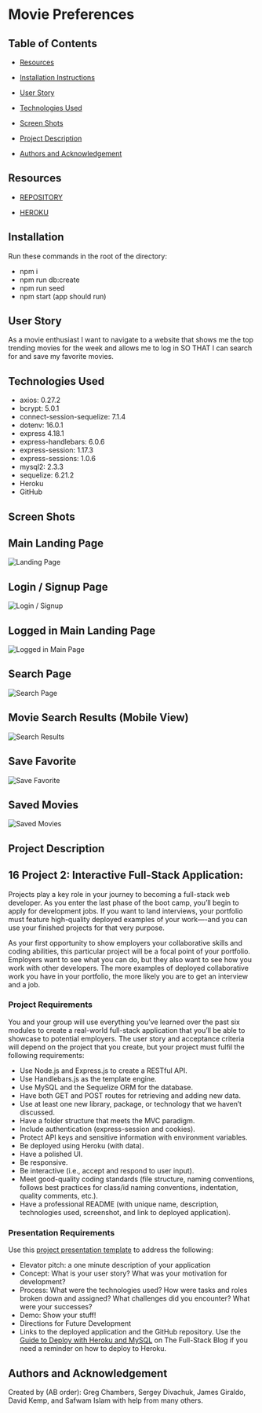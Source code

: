 # Movie Preferences

## Table of Contents
- [Resources](#resources)

- [Installation Instructions](#installation)

- [User Story](#user-story)

- [Technologies Used](#technologies-used)

- [Screen Shots](#screen-shots)

- [Project Description](#project-description)

- [Authors and Acknowledgement](#authors-and-acknowledgement)

## Resources
- [REPOSITORY](https://github.com/okdavekk/movie-preferences)

- [HEROKU](https://shielded-waters-71876.herokuapp.com/)

## Installation
Run these commands in the root of the directory:

- npm i
- npm run db:create
- npm run seed
- npm start (app should run)

## User Story
As a movie enthusiast I want to navigate to a website that shows me the top trending movies for the week and allows me to log in SO THAT I can search for and save my favorite movies.

## Technologies Used
* axios: 0.27.2
* bcrypt: 5.0.1
* connect-session-sequelize: 7.1.4
* dotenv: 16.0.1
* express 4.18.1
* express-handlebars: 6.0.6
* express-session: 1.17.3
* express-sessions: 1.0.6
* mysql2: 2.3.3
* sequelize: 6.21.2
* Heroku
* GitHub

## Screen Shots
## Main Landing Page
![Landing Page](./public/visuals/1movie-preferences-main-logged-out.png)

## Login / Signup Page
![Login / Signup](./public/visuals/2movie-preferences-sign-up-log-in.png)

## Logged in Main Landing Page
![Logged in Main Page](./public/visuals/3movie-preferences-logged-in-main.png)

## Search Page
![Search Page](./public/visuals/4movie-preferences-search-page.png)

## Movie Search Results (Mobile View)
![Search Results](./public/visuals/5movies-preferences-after-search-mobile.png)

## Save Favorite
![Save Favorite](./public/visuals/6movie-preferences-save-favorite.png)

## Saved Movies
![Saved Movies](./public/visuals/7movie-preferences-saved-favorites.png)


## Project Description
## 16 Project 2: Interactive Full-Stack Application:
Projects play a key role in your journey to becoming a full-stack web developer. As you enter the last phase of the boot camp, you’ll begin to apply for development jobs. If you want to land interviews, your portfolio must feature high-quality deployed examples of your work—-and you can use your finished projects for that very purpose.

As your first opportunity to show employers your collaborative skills and coding abilities, this particular project will be a focal point of your portfolio. Employers want to see what you can do, but they also want to see how you work with other developers. The more examples of deployed collaborative work you have in your portfolio, the more likely you are to get an interview and a job.

### Project Requirements
You and your group will use everything you’ve learned over the past six modules to create a real-world full-stack application that you’ll be able to showcase to potential employers. The user story and acceptance criteria will depend on the project that you create, but your project must fulfil the following requirements:

- Use Node.js and Express.js to create a RESTful API.
- Use Handlebars.js as the template engine.
- Use MySQL and the Sequelize ORM for the database.
- Have both GET and POST routes for retrieving and adding new data.
- Use at least one new library, package, or technology that we haven’t discussed.
- Have a folder structure that meets the MVC paradigm.
- Include authentication (express-session and cookies).
- Protect API keys and sensitive information with environment variables.
- Be deployed using Heroku (with data).
- Have a polished UI.
- Be responsive.
- Be interactive (i.e., accept and respond to user input).
- Meet good-quality coding standards (file structure, naming conventions, follows best practices for class/id naming conventions, indentation, quality comments, etc.).
- Have a professional README (with unique name, description, technologies used, screenshot, and link to deployed application).

### Presentation Requirements
Use this [project presentation template](https://docs.google.com/presentation/d/10QaO9KH8HtUXj__81ve0SZcpO5DbMbqqQr4iPpbwKks/edit?usp=sharing) to address the following:

- Elevator pitch: a one minute description of your application
- Concept: What is your user story? What was your motivation for development?
- Process: What were the technologies used? How were tasks and roles broken down and assigned? What challenges did you encounter? What were your successes?
- Demo: Show your stuff!
- Directions for Future Development
- Links to the deployed application and the GitHub repository. Use the [Guide to Deploy with Heroku and MySQL](https://coding-boot-camp.github.io/full-stack/heroku/deploy-with-heroku-and-mysql) on The Full-Stack Blog if you need a reminder on how to deploy to Heroku.

## Authors and Acknowledgement
Created by (AB order): Greg Chambers, Sergey Divachuk, James Giraldo, David Kemp, and Safwam Islam with help from many others.
